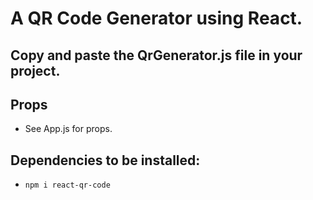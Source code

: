 # A QR Code Generator using React.

## Copy and paste the QrGenerator.js file in your project.

## Props

- See App.js for props.

## Dependencies to be installed:

- ```npm i react-qr-code```
